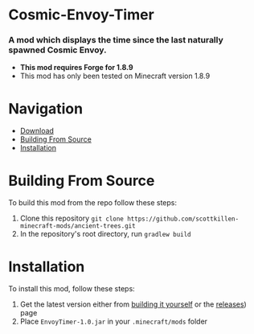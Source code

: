 # Cosmic-Envoy-Timer
### A mod which displays the time since the last naturally spawned Cosmic Envoy.
- **This mod requires Forge for 1.8.9**
- This mod has only been tested on Minecraft version 1.8.9

# Navigation

- [Download](https://github.com/TheLittleTrain-cosmic/Cosmic-Envoy-Timer/releases)
- [Building From Source](https://github.com/TheLittleTrain-cosmic/Cosmic-Envoy-Timer/blob/master/README.md#building-from-source)
- [Installation](https://github.com/TheLittleTrain-cosmic/Cosmic-Envoy-Timer/releases)

# Building From Source
To build this mod from the repo follow these steps:
1. Clone this repository `git clone https://github.com/scottkillen-minecraft-mods/ancient-trees.git`
2. In the repository's root directory, run `gradlew build`

# Installation
To install this mod, follow these steps:
1. Get the latest version either from [building it yourself](https://github.com/TheLittleTrain-cosmic/Cosmic-Envoy-Timer/blob/master/README.md#building-from-source) or the [releases](https://github.com/TheLittleTrain-cosmic/Cosmic-Envoy-Timer/releases)) page
2. Place `EnvoyTimer-1.0.jar` in your `.minecraft/mods` folder
